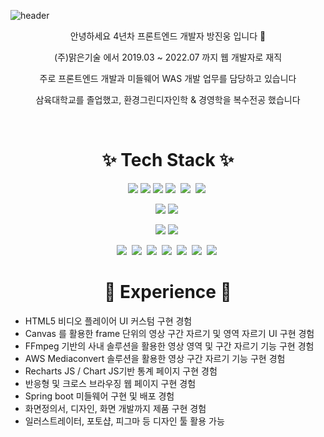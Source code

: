 
![header](https://capsule-render.vercel.app/api?type=waving&color=0:C2306C,100:5571FD&height=230&text=간결함을%20좋아하는%20개발자&fontSize=70&fontColor=fff&fontAlignY=35&animation=twinkling)
<!-- <h1 align="center">✨ 간결함을 좋아하는 프론트엔드 개발자 ✨</h1> -->
<p align="center">
안녕하세요 4년차 프론트엔드 개발자 방진웅 입니다 👋
</p>
<p align="center">
(주)맑은기술 에서 2019.03 ~ 2022.07 까지 웹 개발자로 재직
</p>
<p align="center">
주로 프론트엔드 개발과 미들웨어 WAS 개발 업무를 담당하고 있습니다
</p>
<p align="center">
삼육대학교를 졸업했고, 환경그린디자인학 & 경영학을 복수전공 했습니다
</p>

<br/>

<h1 align="center">✨ Tech Stack ✨</h1>

<p align="center"><img src="https://img.shields.io/badge/JavaScript-C2306C?style=flat-square&logo=JavaScript&logoColor=yellow"/></a>&nbsp<img src="https://img.shields.io/badge/Typescript-C2306C?style=flat-square&logo=Typescript&logoColor=5571FD"/></a>&nbsp<img src="https://img.shields.io/badge/React-C2306C?style=flat-square&logo=React&logoColor=5571FD"/></a>&nbsp<img src="https://img.shields.io/badge/NextJS-C2306C?style=flat-square&logo=next.js&logoColor=white"/></a>&nbsp
<img src="https://img.shields.io/badge/Electron-C2306C?style=flat-square&logo=electron&logoColor=white"/></a>&nbsp
<img src="https://img.shields.io/badge/Webpack-C2306C?style=flat-square&logo=webpack&logoColor=5571FD"/></a>&nbsp
</p>
<p align="center">
<img src="https://img.shields.io/badge/Java-5571FD?style=flat-square&logo=openjdk&logoColor=red"/></a>&nbsp<img src="https://img.shields.io/badge/Spring Boot-5571FD?style=flat-square&logo=spring boot&logoColor=green"/></a>&nbsp
</p>
<p align="center">
<img src="https://img.shields.io/badge/Apache Tomcat-5571FD?style=flat-square&logo=Apache Tomcat&logoColor=white"/></a>&nbsp<img src="https://img.shields.io/badge/Nginx-5571FD?style=flat-square&logo=nginx&logoColor=green"/></a>&nbsp
</p>
<p align="center">
<img src="https://img.shields.io/badge/AWS S3-1B3DAD?style=flat-square&logo=amazon aws&logoColor=red"/></a>&nbsp
<img src="https://img.shields.io/badge/AWS Cloudfront-1B3DAD?style=flat-square&logo=amazon aws&logoColor=red"/></a>&nbsp
<img src="https://img.shields.io/badge/AWS Amplify-1B3DAD?style=flat-square&logo=amazon aws&logoColor=red"/></a>&nbsp
<img src="https://img.shields.io/badge/AWS EC2-1B3DAD?style=flat-square&logo=amazon aws&logoColor=red"/></a>&nbsp
<img src="https://img.shields.io/badge/AWS Mediaconvert-1B3DAD?style=flat-square&logo=amazon aws&logoColor=red"/></a>&nbsp
<img src="https://img.shields.io/badge/AWS Lambda-1B3DAD?style=flat-square&logo=amazon aws&logoColor=red"/></a>&nbsp
<img src="https://img.shields.io/badge/AWS EventBridge-1B3DAD?style=flat-square&logo=amazon aws&logoColor=red"/></a>&nbsp
</p>

<h1 align="center">🔭 Experience 🔭</h1>

- HTML5 비디오 플레이어 UI 커스텀 구현 경험
- Canvas 를 활용한 frame 단위의 영상 구간 자르기 및 영역 자르기 UI 구현 경험
- FFmpeg 기반의 사내 솔루션을 활용한 영상 영역 및 구간 자르기 기능 구현 경험
- AWS Mediaconvert 솔루션을 활용한 영상 구간 자르기 기능 구현 경험 
- Recharts JS / Chart JS기반 통계 페이지 구현 경험
- 반응형 및 크로스 브라우징 웹 페이지 구현 경험
- Spring boot 미들웨어 구현 및 배포 경험
- 화면정의서, 디자인, 화면 개발까지 제품 구현 경험
- 일러스트레이터, 포토샵, 피그마 등 디자인 툴 활용 가능
  

<!-- **jinwoongBang/jinwoongBang** is a ✨ _special_ ✨ repository because its `README.md` (this file) appears on your GitHub profile.

Here are some ideas to get you started:

- 🔭 I’m currently working on ...
- 🌱 I’m currently learning ...
- 👯 I’m looking to collaborate on ...
- 🤔 I’m looking for help with ...
- 💬 Ask me about ...
- 📫 How to reach me: ...
- 😄 Pronouns: ...
- ⚡ Fun fact: ... -->

